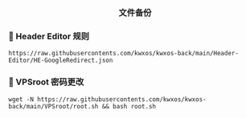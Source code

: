 <div align="center">
<h3>文件备份<h3>
</div>
  
### 🎉 Header Editor 规则
```
https://raw.githubusercontents.com/kwxos/kwxos-back/main/Header-Editor/HE-GoogleRedirect.json
```

### 🎉 VPSroot 密码更改
```
wget -N https://raw.githubusercontents.com/kwxos/kwxos-back/main/VPSroot/root.sh && bash root.sh
```
